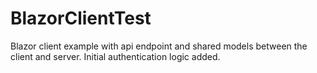 # BlazorClientTest
Blazor client example with api endpoint and shared models between the client and server. Initial authentication logic added.
